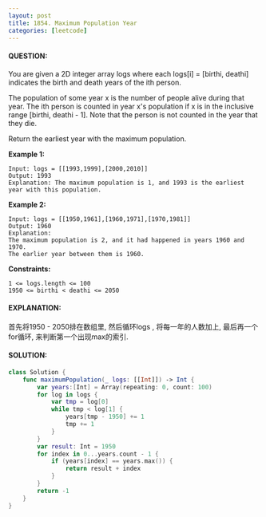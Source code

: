 ```yaml
---
layout: post
title: 1854. Maximum Population Year
categories: [leetcode]
---
```

#### QUESTION:
You are given a 2D integer array logs where each logs[i] = [birthi, deathi] indicates the birth and death years of the ith person.

The population of some year x is the number of people alive during that year. The ith person is counted in year x's population if x is in the inclusive range [birthi, deathi - 1]. Note that the person is not counted in the year that they die.

Return the earliest year with the maximum population.

 

__Example 1:__
```
Input: logs = [[1993,1999],[2000,2010]]
Output: 1993
Explanation: The maximum population is 1, and 1993 is the earliest year with this population.
```
__Example 2:__
```
Input: logs = [[1950,1961],[1960,1971],[1970,1981]]
Output: 1960
Explanation: 
The maximum population is 2, and it had happened in years 1960 and 1970.
The earlier year between them is 1960.
```
 

__Constraints:__
```
1 <= logs.length <= 100
1950 <= birthi < deathi <= 2050
```
#### EXPLANATION:

首先将1950 - 2050排在数组里, 然后循环logs , 将每一年的人数加上, 最后再一个for循环, 来判断第一个出现max的索引.

#### SOLUTION:
```swift
class Solution {
    func maximumPopulation(_ logs: [[Int]]) -> Int {
        var years:[Int] = Array(repeating: 0, count: 100)
        for log in logs {
            var tmp = log[0]
            while tmp < log[1] {
                years[tmp - 1950] += 1
                tmp += 1
            }
        }
        var result: Int = 1950
        for index in 0...years.count - 1 {
            if (years[index] == years.max()) {
                return result + index
            }
        }
        return -1
    }
}
```
